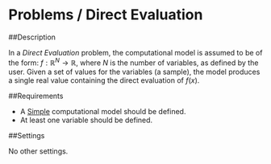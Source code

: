 # Problems / Direct Evaluation

##Description

In a *Direct Evaluation* problem, the computational model is assumed to be of the form: $f:\mathbb{R}^N\rightarrow\mathbb{R}$, where $N$ is the number of variables, as defined by the user. Given a set of values for the variables (a sample), the model produces a single real value containing the direct evaluation of $f(x)$. 

##Requirements

+ A [Simple](/usage/models/simple) computational model should be defined.
+ At least one variable should be defined.

##Settings

No other settings.